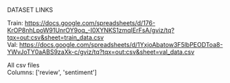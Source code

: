 DATASET LINKS

Train: https://docs.google.com/spreadsheets/d/176-KrOP8nhLpoW91UnrOY9oq_-I0XYNKS1zmqIErFsA/gviz/tq?tqx=out:csv&sheet=train_data.csv <br />
Val: https://docs.google.com/spreadsheets/d/1YxjoAbatow3F5lbPEODToa8-YWvJoTY0aABS9zaXk-c/gviz/tq?tqx=out:csv&sheet=val_data.csv <br />


All csv files<br />
Columns:  ['review', 'sentiment']
